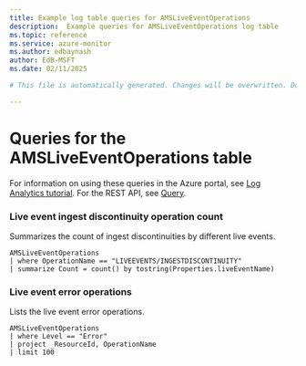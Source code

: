 ```yaml
---
title: Example log table queries for AMSLiveEventOperations
description:  Example queries for AMSLiveEventOperations log table
ms.topic: reference
ms.service: azure-monitor
ms.author: edbaynash
author: EdB-MSFT
ms.date: 02/11/2025

# This file is automatically generated. Changes will be overwritten. Do not change this file directly. 

---
```


# Queries for the AMSLiveEventOperations table

For information on using these queries in the Azure portal, see [Log Analytics tutorial](/azure/azure-monitor/logs/log-analytics-tutorial). For the REST API, see [Query](/rest/api/loganalytics/query).


### Live event ingest discontinuity operation count  


Summarizes the count of ingest discontinuities by different live events.  

```query
AMSLiveEventOperations
| where OperationName == "LIVEEVENTS/INGESTDISCONTINUITY"
| summarize Count = count() by tostring(Properties.liveEventName)
```



### Live event error operations  


Lists the live event error operations.  

```query
AMSLiveEventOperations
| where Level == "Error"
| project _ResourceId, OperationName
| limit 100
```

